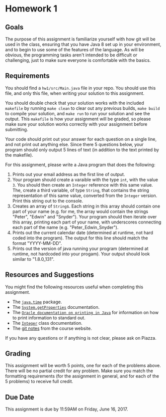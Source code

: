 Homework 1
===

Goals
---
The purpose of this assignment is familiarize yourself with how git will be
used in the class, ensuring that you have Java 8 set up in your environment,
and to begin to use some of the features of the language.  As will be obvious,
the programming tasks aren't intended to be difficult or challenging, just
to make sure everyone is comfortable with the basics.

Requirements
---
You should find a `hw1/src/Main.java` file in your repo. You should use this
file, and only this file, when writing your solution to this assignment.

You should double check that your solution works with the included `makefile`
by running `make clean` to clear out any previous builds, `make build` to
compile your solution, and `make run` to run your solution and see the output.
This `makefile` is how your assignment will be graded, so please make sure your
solution works correctly with your assignment before submitting.

Your code should print out your answer for each question on a single line,
and not print out anything else.  Since there 5 questions below, your program
should only output 5 lines of text (in addition to the text printed by the
makefile).

For this assignment, please write a Java program that does the following:

1. Prints out your email address as the first line of output.
2. Your program should create a varaible with the type `int`, with the value
   `3`.  You should then create an `Integer` reference with this same value.
   The, create a third variable, of type `String`, that contains the
   string representation of this same value, converted from the `Integer`
   version.  Print this string out to the console.
3. Creates an array of `String`s.  Each string in this array should contain
   one part of your name (e.g. for me, the array would contain the strings
   "Peter", "Edwin" and "Snyder").  Your program should then iterate over
   this array, printing each part of your name, with underscores connecting
   each part of the name (e.g. "Peter_Edwin_Snyder").
4. Prints out the current calendar date (determined at runtime, not hard
   coded into the program).  The output for this line should match the format
   "YYYY-MM-DD".
5. Prints out the version of java running your program (determined at runtime,
   not hardcoded into your progam).  Your output should look similar to
   "1.8.0_131".

Resources and Suggestions
---
You might find the following resources useful when completing this assignment.
*  The [`java.time`](https://docs.oracle.com/javase/8/docs/api/java/time/LocalDateTime.html)
   package.
*  The [`System.getProperties`](https://docs.oracle.com/javase/8/docs/api/java/lang/System.html#getProperties--)
   documentation.
*  The [`Oracle documentation on printing in Java`](https://docs.oracle.com/javase/tutorial/essential/io/formatting.html)
   for information on how to print information to standard out.
*  The [`Integer`](https://docs.oracle.com/javase/7/docs/api/java/lang/Integer.html#toString()) class
   documentation.
*  The [git notes](https://www.cs.uic.edu/~psnyder/cs342-summer2017/git/) from
   the course website.

If you have any questions or if anything is not clear, please ask on Piazza.

Grading
---
This assignment will be worth 5 points, one for each of the problems above.
There will be no partial credit for any problem.  Make sure you match the
formatting requirements (for the assignment in general, and for each
of the 5 problems) to receive full credit.

Due Date
---
This assignment is due by 11:59AM on Friday, June 16, 2017.
